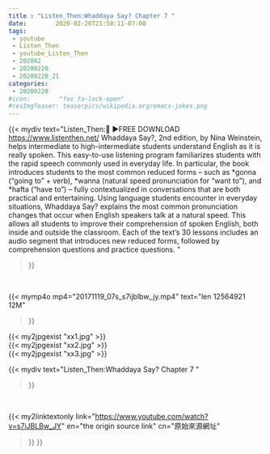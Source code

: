 ```yaml
---
title : "Listen_Then:Whaddaya Say? Chapter 7 "
date:        2020-02-20T21:58:11-07:00
tags:
 - youtube
 - Listen_Then
 - youtube_Listen_Then
 - 202002
 - 20200220
 - 20200220_21
categories:
 - 20200220
#icon:        "fas fa-lock-open"
#resImgTeaser: teaserpics/wikipedia.org/emacs-jokes.png
---
```


{{< mydiv text="Listen_Then:🌟 ►FREE DOWNLOAD https://www.listenthen.net/  Whaddaya Say?, 2nd edition, by Nina Weinstein, helps intermediate to high-intermediate students understand English as it is really spoken.  This easy-to-use listening program familiarizes students with the rapid speech commonly used in everyday life. In particular, the book introduces students to the most common reduced forms – such as *gonna (“going to” + verb), *wanna (natural speed pronunciation for “want to”), and *hafta (“have to”) – fully contextualized in conversations that are both practical and entertaining.  Using language students encounter in everyday situations, Whaddaya Say? explains the most common pronunciation changes that occur when English speakers talk at a natural speed. This allows all students to improve their comprehension of spoken English, both inside and outside the classroom.  Each of the text’s 30 lessons includes an audio segment that introduces new reduced forms, followed by comprehension questions and practice questions. "
>}}
<br>


{{< mymp4o mp4="20171119_07s_s7ijblbw_jy.mp4"
text="len 12564921    12M"
>}}

{{< my2jpgexist "xx1.jpg" >}}<br>
{{< my2jpgexist "xx2.jpg" >}}<br>
{{< my2jpgexist "xx3.jpg" >}}<br>



{{< mydiv text="Listen_Then:Whaddaya Say? Chapter 7 "
>}}
<br>

{{< my2linktextonly link="https://www.youtube.com/watch?v=s7iJBLBw_JY"
en="the origin source link" cn="原始來源網址"
>}}
>}}


<br>

